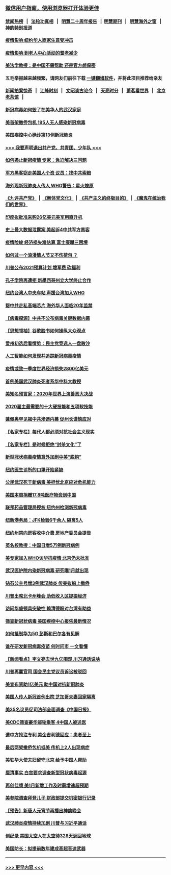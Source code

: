 ### [微信用户指南，使用浏览器打开体验更佳](https://github.com/gfw-breaker/banned-news1/blob/master/indexes/wechat-guide.md?t=0)
#### [禁闻热榜](热点新闻.md?t=0)  &nbsp;&nbsp;|&nbsp;&nbsp; [法轮功真相](https://github.com/gfw-breaker/truth/blob/master/README.md?t=0) &nbsp;&nbsp;|&nbsp;&nbsp; [明慧二十周年报告](https://github.com/gfw-breaker/mh-reports/blob/master/README.md?t=0) &nbsp;&nbsp;|&nbsp;&nbsp;[明慧期刊](https://github.com/gfw-breaker/mh-qikan) &nbsp;&nbsp;|&nbsp;&nbsp; [明慧海外之窗](https://github.com/gfw-breaker/mh-news/blob/master/README.md?t=0) &nbsp;&nbsp;|&nbsp;&nbsp; [神韵特别报道](https://github.com/gfw-breaker/mh-news/blob/master/shenyun.md?t=0)
#### [疫情影响  纽约华人商家生意受冲击](../pages/nsc412/n11860284.md?t=02111633) 
#### [疫情影响  到老人中心活动的耆老减少](../pages/nsc412/n11860199.md?t=02111633) 
#### [美法学教授：是中国不需帮助 还是官方想保密](../pages/nsc412/n11859492.md?t=02111633) 
#### 五毛举报越来越频繁，请网友们前往下载 [一键翻墙软件](https://github.com/gfw-breaker/ssr-accounts)，并将此项目推荐给亲友
#### [新闻拍案惊奇](https://github.com/gfw-breaker/banned-news1/blob/master/pages/link4.md) &nbsp;&nbsp;|&nbsp;&nbsp; [江峰时刻](https://github.com/gfw-breaker/banned-news1/blob/master/pages/link4.md) &nbsp;&nbsp;|&nbsp;&nbsp; [文昭谈古论今](https://github.com/gfw-breaker/banned-news1/blob/master/pages/link4.md) &nbsp;&nbsp;|&nbsp;&nbsp; [天亮时分](https://github.com/gfw-breaker/banned-news1/blob/master/pages/link4.md) &nbsp;&nbsp;|&nbsp;&nbsp; [萧茗看世界](https://github.com/gfw-breaker/banned-news1/blob/master/pages/link4.md) &nbsp;&nbsp;|&nbsp;&nbsp; [北京老茶馆](https://github.com/gfw-breaker/banned-news1/blob/master/pages/link4.md) &nbsp;&nbsp;|&nbsp;&nbsp; 
#### [新冠病毒如何毁了在美华人的武汉家庭](../pages/nsc412/n11859524.md?t=02111633) 
#### [美首架撤侨包机 195人无人感染新冠病毒](../pages/nsc412/n11859908.md?t=02111633) 
#### [美国疾控中心确诊第13例新冠肺炎](../pages/nsc412/n11859966.md?t=02111633) 
#### [>>> 我要声明退出共产党、共青团、少年队 <<<](https://github.com/begood0513/goodnews/blob/master/quit/letter.md) 
#### [如何遏止新冠疫情 专家：急迫解决三问题](../pages/nsc412/n11859685.md?t=02111633) 
#### [军方黑客窃走美国人个资 议员：找中共索赔](../pages/nsc412/n11859371.md?t=02111633) 
#### [海外现新冠肺炎人传人 WHO警告：星火燎原](../pages/nsc412/n11859252.md?t=02111633) 
#### [《九评共产党》](https://github.com/begood0513/9ping.md/blob/master/README.md) &nbsp;|&nbsp; [《解体党文化》](../../../../jtdwh.md/blob/master/README.md)  &nbsp;|&nbsp; [《共产主义的终极目的》](../../../../gczydzjmd.md/blob/master/README.md) &nbsp;|&nbsp; [《魔鬼在统治我们的世界》](../../../../mgztzwmdsj.md/blob/master/README.md) 
#### [印度拟批准采购26亿美元美军用直升机](../pages/nsc412/n11859143.md?t=02111633) 
#### [史上最大数据泄露案 美起诉4中共军方黑客](../pages/nsc412/n11859115.md?t=02111633) 
#### [疫情险峻 经济损失难估算 富士康曝三困境](../pages/nsc412/n11859120.md?t=02111633) 
#### [如何过一个浪漫情人节又不伤荷包 ？](../pages/nsc412/n11858969.md?t=02111633) 
#### [川普公布2021预算计划 增军费 砍福利](../pages/nsc412/n11859012.md?t=02111633) 
#### [孔子学院再遭拒 新墨西哥州立大学终止合作](../pages/nsc412/n11858661.md?t=02111633) 
#### [纽约台湾人中央车站  声援台湾加入WHO](../pages/nsc412/n11857757.md?t=02111633) 
#### [帮中共走私高端芯片 海外华人面临20年监禁](../pages/nsc412/n11855016.md?t=02111633) 
#### [【病毒探源】中共不公布病毒关键数据内幕](../pages/nsc412/n11856584.md?t=02111633) 
#### [【思想领袖】谷歌脸书如何操纵大众观点](../pages/nsc412/n11680874.md?t=02111633) 
#### [爱州初选后看情势：民主党竞选人一盘散沙](../pages/nsc412/n11856557.md?t=02111633) 
#### [人工智能如何发现并追踪新冠病毒疫情](../pages/nsc412/n11856398.md?t=02111633) 
#### [疫情或致一季度世界经济损失2800亿美元](../pages/nsc412/n11855639.md?t=02111633) 
#### [首例美国武汉肺炎死者系华中科大教授](../pages/nsc412/n11855500.md?t=02111633) 
#### [美知名预言家：2020年世界上演善恶大决战](../pages/nsc412/n11855418.md?t=02111633) 
#### [2020雇主最需要的十大硬技能和五项软技能](../pages/nsc412/n11850953.md?t=02111633) 
#### [蓬佩奥罕见揭中共渗透内幕 促州长谨慎应对](../pages/nsc412/n11854685.md?t=02111633) 
#### [【名家专栏】每代人都必须对抗社会主义现实](../pages/nsc412/n11831412.md?t=02111633) 
#### [【名家专栏】是时候拒绝“封杀文化”了](../pages/nsc412/n11814093.md?t=02111633) 
#### [新型冠状病毒疫情意外加剧中美“脱钩”](../pages/nsc412/n11854475.md?t=02111633) 
#### [纽约医生诊所的口罩开始紧缺](../pages/nsc412/n11853364.md?t=02111633) 
#### [公民武汉死于新病毒 美担忧北京应对危机能力](../pages/nsc412/n11854331.md?t=02111633) 
#### [美国本周捐赠17.8吨医疗物资到中国](../pages/nsc412/n11854269.md?t=02111633) 
#### [联邦药品管理局授权  纽约州检测新冠病毒](../pages/nsc412/n11853371.md?t=02111633) 
#### [纽新港务局：JFK检验6千余人  隔离5人](../pages/nsc412/n11853366.md?t=02111633) 
#### [纽约州禁向房客收中介费  房地产委员会提告](../pages/nsc412/n11853360.md?t=02111633) 
#### [英名校教授：中国日增5万例新冠病例](../pages/nsc412/n11854174.md?t=02111633) 
#### [美专家加入WHO访华抗疫情 北京仍未批准](../pages/nsc412/n11854043.md?t=02111633) 
#### [武汉医护院内染新冠病毒 研究曝1月就出现](../pages/nsc412/n11852928.md?t=02111633) 
#### [钻石公主号增3例武汉肺炎 传美拟船上撤侨](../pages/nsc412/n11853240.md?t=02111633) 
#### [川普出席北卡州峰会 助低收入区提振经济](../pages/nsc412/n11853232.md?t=02111633) 
#### [访问华盛顿具突破性 赖清德盼对台湾有助益](../pages/nsc412/n11853129.md?t=02111633) 
#### [筛查新冠状病毒 美国疾控中心报告最新情况](../pages/nsc412/n11853070.md?t=02111633) 
#### [如何抵制华为5G 彭斯和巴尔各有见解](../pages/nsc412/n11852535.md?t=02111633) 
#### [谁在研发新冠病毒疫苗 何时问市 一文看懂](../pages/nsc412/n11852840.md?t=02111633) 
#### [【新闻看点】李文亮去世九亿围观 川习通话说啥](../pages/nsc412/n11852360.md?t=02111633) 
#### [川普再赢官司 国会民主党议员诉讼被驳回](../pages/nsc412/n11852287.md?t=02111633) 
#### [美宣布资助1亿美元 助中国对抗新冠肺炎](../pages/nsc412/n11852531.md?t=02111633) 
#### [美国人传人新冠首例出院 芝加哥夫妻回家隔离](../pages/nsc412/n11852452.md?t=02111633) 
#### [美35名议员促司法部全面调查《中国日报》](../pages/nsc412/n11852435.md?t=02111633) 
#### [美CDC筛查豪华邮轮乘客 4中国人被送医](../pages/nsc412/n11852085.md?t=02111633) 
#### [遭中方抢注专利 美企吉利德回应：患者至上](../pages/nsc412/n11852037.md?t=02111633) 
#### [最后两架撤侨包机抵美 传机上2人出现病症](../pages/nsc412/n11852173.md?t=02111633) 
#### [美驻华大使夫妇留守北京 给予中国人帮助](../pages/nsc412/n11852165.md?t=02111633) 
#### [厘清事实 白宫要求调查新型冠状病毒起源](../pages/nsc412/n11852106.md?t=02111633) 
#### [再创佳绩 美1月新增工作及时薪增速超预期](../pages/nsc412/n11852174.md?t=02111633) 
#### [美参院调查拜登儿子 财政部提交机密银行记录](../pages/nsc412/n11851808.md?t=02111633) 
#### [【预告】新唐人元宵节再播出神韵晚会](../pages/nsc412/n11843192.md?t=02111633) 
#### [武汉肺炎疫情持续加剧 川普与习近平通话](../pages/nsc412/n11851613.md?t=02111633) 
#### [创纪录 美国太空人在太空待328天返回地球](../pages/nsc412/n11851266.md?t=02111633) 
#### [美国防长：拟提前数年建成高超音速武器](../pages/nsc412/n11850959.md?t=02111633) 

----
#### [ >>> 更早内容 <<< ](../indexes/nsc412-earlier.md)
